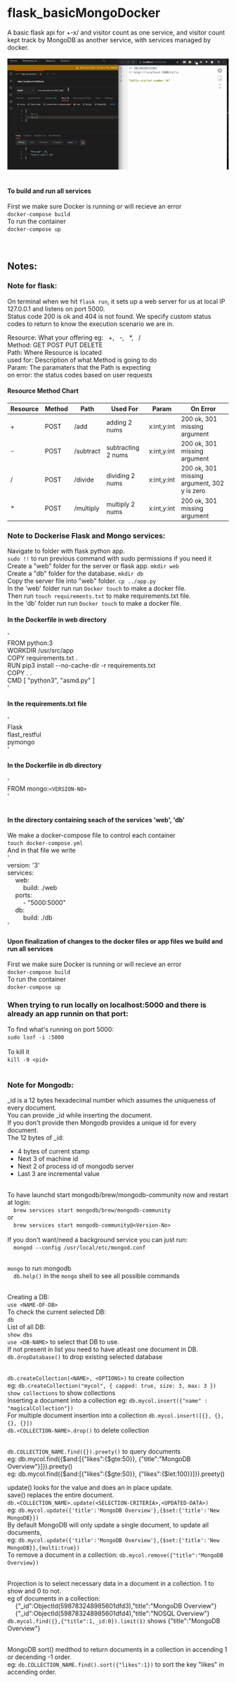 # flask_basicMongoDocker
A basic flask api for +-x/ and visitor count as one service, and visitor count kept track by MongoDB as another service, with services managed by docker.
<br><br>
![flask_basicMongoDocker](demo/demo.gif)
<br><br>
#### To build and run all services
First we make sure Docker is running or will recieve an error <br>
`docker-compose build` <br>
To run the container <br>
`docker-compose up` <br> <br> <br>

## Notes:
### Note for flask:
On terminal when we hit `flask run`, it sets up a web server for us at local IP 127.0.0.1 and listens on port 5000.<br>
Status code 200 is ok and 404 is not found. We specify custom status codes to return to know the execution scenario we are in.<br>

Resource: What your offering eg: &nbsp; +, &nbsp; -, &nbsp; *, &nbsp; / <br>
Method: GET POST PUT DELETE <br>
Path: Where Resource is located <br>
used for: Description of what Method is going to do <br>
Param: The paramaters that the Path is expecting <br>
on error: the status codes based on user requests <br>

#### Resource Method Chart
| Resource | Method | Path | Used For | Param | On Error |
| ------------- | ------------- | ------------- | ------------- | ------------- | ------------- |
| + | POST | /add | adding 2 nums | x:int,y:int | 200 ok, 301 missing argument |
| - | POST | /subtract | subtracting 2 nums | x:int,y:int | 200 ok, 301 missing argument |
| / | POST | /divide | dividing 2 nums | x:int,y:int | 200 ok, 301 missing argument, 302 y is zero |
| * | POST | /multiply | multiply 2 nums | x:int,y:int | 200 ok, 301 missing argument |

### Note to Dockerise Flask and Mongo services:
Navigate to folder with flask python app. <br>
`sudo !!` to run previous command with sudo permissions if you need it <br>
Create a "web" folder for the server or flask app. `mkdir web` <br>
Create a "db" folder for the database. `mkdir db` <br>
Copy the server file into "web" folder. `cp ../app.py` <br>
In the 'web' folder run run `Docker touch` to make a docker file. <br>
Then run `touch requirements.txt` to make requirements.txt file. <br>
In the 'db' folder run run `Docker touch` to make a docker file. <br>

#### In the Dockerfile in web directory <br>
' <br>
FROM python:3  <br>
WORKDIR /usr/src/app <br>
COPY requirements.txt . <br>
RUN pip3 install --no-cache-dir -r requirements.txt <br>
COPY . . <br>
CMD [ "python3", "asmd.py" ] <br>
' <br>

#### In the requirements.txt file <br>
' <br>
Flask <br>
flast_restful <br>
pymongo <br>
' <br>

#### In the Dockerfile in db directory <br>
' <br>
FROM mongo:`<VERSION-NO>` <br>
' <br> <br>

#### In the directory containing seach of the services 'web', 'db' 
We make a docker-compose file to control each container <br>
`touch docker-compose.yml` <br>
And in that file we write <br>
' <br>
version: '3' <br>
services: <br>
&emsp; web: <br>
&emsp; &emsp; build: ./web <br>
&emsp; ports: <br>
&emsp; &emsp; - "5000:5000" <br>
&emsp; db: <br>
&emsp; &emsp; build: ./db <br>
' <br>

#### Upon finalization of changes to the docker files or app files we build and run all services
First we make sure Docker is running or will recieve an error <br>
`docker-compose build` <br>
To run the container <br>
`docker-compose up` <br>

### When trying to run locally on localhost:5000 and there is already an app runnin on that port: <br>
To find what's running on port 5000: <br>
`sudo lsof -i :5000` <br><br>
To kill it <br>
`kill -9 <pid>` <br>
<br>

### Note for Mongodb:
_id is a 12 bytes hexadecimal number which assumes the uniqueness of every document. <br>
You can provide _id while inserting the document.   <br>
If you don't provide then Mongodb provides a unique id for every document. <br>
The 12 bytes of _id: <br>
- 4 bytes of current stamp <br>
- Next 3 of machine id <br>
- Next 2 of process id of mongodb server <br>
- Last 3 are incremental value <br> <br>

To have launchd start mongodb/brew/mongodb-community now and restart at login: <br>
&emsp;`brew services start mongodb/brew/mongodb-community` <br>
  or <br>
&emsp;`brew services start mongodb-community@<Version-No>` <br> <br>
If you don't want/need a background service you can just run: <br>
&emsp;`mongod --config /usr/local/etc/mongod.conf` <br> <br>

`mongo` to run mongodb <br>
&emsp;`db.help()` in the `mongo` shell to see all possible commands <br> <br>

Creating a DB: <br>
`use <NAME-OF-DB>` <br>
To check the current selected DB: <br>
`db` <br>
List of all DB:  <br>
`show dbs` <br>
`use <DB-NAME>` to select that DB to use. <br>
If not present in list you need to have atleast one document in DB. <br>
`db.dropDatabase()` to drop existing selected database <br> <br>

`db.createCollection(<NAME>, <OPTIONS>)` to create collection <br>
eg: `db.createCollection("mycol", { capped: true, size: 3, max: 3 })` <br>
`show collections` to show collections <br>
Inserting a document into a collection eg: `db.mycol.insert({"name" : "magicalCollection"})` <br>
For multiple document insertion into a collection `db.mycol.insert([{}, {}, {}, {}])` <br>
`db.<COLLECTION-NAME>.drop()` to delete collection <br> <br>

`db.COLLECTION_NAME.find({}).preety()` to query documents <br>
eg: db.mycol.find({$and:[{"likes":{$gte:50}}, {"title":"MongoDB Overview"}]}).preety() <br>
eg: db.mycol.find({$and:[{"likes":{$gte:50}}, {"likes":{$let:100}}]}).preety() <br>

update() looks for the value and does an in place update. <br>
save() replaces the entire document. <br>
`db.<COLLECTION_NAME>.update(<SELECTION-CRITERIA>,<UPDATED-DATA>)` <br>
eg: `db.mycol.update({'title':'MongoDB Overview'},{$set:{'title':'New MongoDB}})` <br>
By default MongoDB will only update a single document, to update all documents, <br>
eg: `db.mycol.update({'title':'MongoDB Overview'},{$set:{'title':'New MongoDB}},{multi:true})` <br>
To remove a document in a collection: `db.mycol.remove({"title":"MongoDB Overview})` <br><br>

Projection is to select necessary data in a document in a collection. 1 to show and 0 to not. <br>
eg of documents in a collection:  <br>
&emsp; {"_id":ObjectId(598783248985601dfd3),"title":"MongoDB Overview"} <br>
&emsp; {"_id":ObjectId(598783248985601dfd4),"title":"NOSQL Overview"} <br>
`db.mycol.find({},{"title":1,_id:0}).limit(1)` shows {"title":"MongoDB Overview"} <br> <br>

MongoDB sort() medthod to return documents in a collection in accending 1 or decending -1 order. <br>
eg: `db.COLLECTION_NAME.find().sort({"likes":1})` to sort the key "likes" in accending order. <br>














